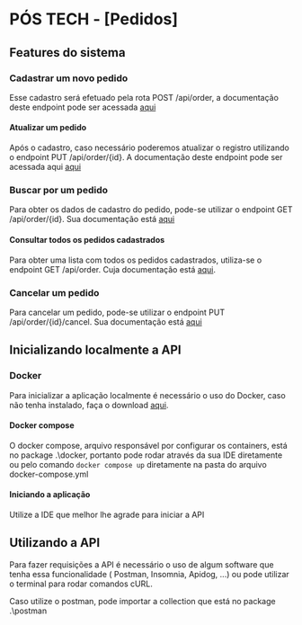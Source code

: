 # PÓS TECH - [Pedidos]

## Features do sistema

### Cadastrar um novo pedido

Esse cadastro será efetuado pela rota POST /api/order, a documentação deste endpoint pode ser
acessada [aqui](http://localhost:8081/swagger-ui/index.html#/order-controller/createOrder)

#### Atualizar um pedido

Após o cadastro, caso necessário poderemos atualizar o registro utilizando o endpoint PUT
/api/order/{id}. A documentação deste endpoint pode ser acessada
aqui [aqui](http://localhost:8081/swagger-ui/index.html#/order-controller/putOrder)

### Buscar por um pedido

Para obter os dados de cadastro do pedido, pode-se utilizar o endpoint GET /api/order/{id}. Sua
documentação está [aqui](http://localhost:8081/swagger-ui/index.html#/order-controller/getOrder)

#### Consultar todos os pedidos cadastrados

Para obter uma lista com todos os pedidos cadastrados, utiliza-se o endpoint GET /api/order.
Cuja documentação
está [aqui](http://localhost:8081/swagger-ui/index.html#/order-controller/getOrders).

### Cancelar um pedido

Para cancelar um pedido, pode-se utilizar o endpoint PUT /api/order/{id}/cancel. Sua documentação
está [aqui](http://localhost:8081/swagger-ui/index.html#/order-controller/cancelOrder)

## Inicializando localmente a API

### Docker

Para inicializar a aplicação localmente é necessário o uso do Docker, caso não tenha instalado, faça
o download [aqui](https://docs.docker.com/engine/install/).

#### Docker compose

O docker compose, arquivo responsável por configurar os containers, está no package .\docker,
portanto pode rodar através da sua IDE diretamente ou pelo comando `docker compose up` diretamente
na pasta do arquivo docker-compose.yml

#### Iniciando a aplicação

Utilize a IDE que melhor lhe agrade para iniciar a API

## Utilizando a API

Para fazer requisições a API é necessário o uso de algum software que tenha essa funcionalidade (
Postman, Insomnia, Apidog, ...) ou pode utilizar o terminal para rodar comandos cURL.

Caso utilize o postman, pode importar a collection que está no package .\postman
